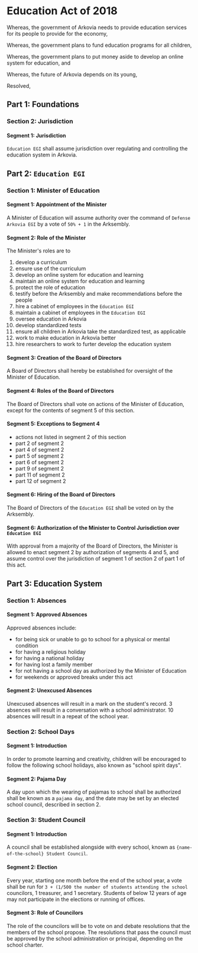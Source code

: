 # Education Act of 2018

Whereas, the government of Arkovia needs to provide education services for its people to provide for the economy,

Whereas, the government plans to fund education programs for all children,

Whereas, the government plans to put money aside to develop an online system for education, and

Whereas, the future of Arkovia depends on its young,

Resolved,

## Part 1: Foundations
### Section 2: Jurisdiction
#### Segment 1: Jurisdiction
`Education EGI` shall assume jurisdiction over regulating and controlling the education system in Arkovia.

## Part 2: `Education EGI`
### Section 1: Minister of Education
#### Segment 1: Appointment of the Minister
A Minister of Education will assume authority over the command of `Defense Arkovia EGI` by a vote of `50% + 1` in the Arksembly.

#### Segment 2: Role of the Minister
The Minister's roles are to
1. develop a curriculum
2. ensure use of the curriculum
3. develop an online system for education and learning
4. maintain an online system for education and learning
5. protect the role of education
6. testify before the Arksembly and make recommendations before the people
7. hire a cabinet of employees in the `Education EGI`
8. maintain a cabinet of employees in the `Education EGI`
9. oversee education in Arkovia
10. develop standardized tests
11. ensure all children in Arkovia take the standardized test, as applicable
12. work to make education in Arkovia better
13. hire researchers to work to furter develop the education system

#### Segment 3: Creation of the Board of Directors
A Board of Directors shall hereby be established for oversight of the Minister of Education.

#### Segment 4: Roles of the Board of Directors
The Board of Directors shall vote on actions of the Minister of Education, except for the contents of segment 5 of this section.

#### Segment 5: Exceptions to Segment 4
- actions not listed in segment 2 of this section
- part 2 of segment 2
- part 4 of segment 2
- part 5 of segment 2
- part 6 of segment 2
- part 9 of segment 2
- part 11 of segment 2
- part 12 of segment 2

#### Segment 6: Hiring of the Board of Directors
The Board of Directors of the `Education EGI` shall be voted on by the Arksembly.

#### Segment 6: Authorization of the Minister to Control Jurisdiction over `Education EGI`
With approval from a majority of the Board of Directors, the Minister is allowed to enact segment 2 by authorization of segments 4 and 5, and assume control over the jurisdiction of segment 1 of section 2 of part 1 of this act.

## Part 3: Education System
### Section 1: Absences
#### Segment 1: Approved Absences
Approved absences include:
- for being sick or unable to go to school for a physical or mental condition
- for having a religious holiday
- for having a national holiday
- for having lost a family member
- for not having a school day as authorized by the Minister of Education
- for weekends or approved breaks under this act

#### Segment 2: Unexcused Absences
Unexcused absences will result in a mark on the student's record. 3 absences will result in a conversation with a school administrator. 10 absences will result in a repeat of the school year.

### Section 2: School Days
#### Segment 1: Introduction
In order to promote learning and creativity, children will be encouraged to follow the following school holidays, also known as "school spirit days".

#### Segment 2: Pajama Day
A day upon which the wearing of pajamas to school shall be authorized shall be known as a `pajama day`, and the date may be set by an elected school council, described in section 2.

### Section 3: Student Council
#### Segment 1: Introduction
A council shall be established alongside with every school, known as `{name-of-the-school} Student Council`.

#### Segment 2: Election
Every year, starting one month before the end of the school year, a vote shall be run for `3 + (1/500 the number of students attending the school` councilors, 1 treasurer, and 1 secretary. Students of below 12 years of age may not participate in the elections or running of offices.

#### Segment 3: Role of Councilors
The role of the councilors will be to vote on and debate resolutions that the members of the school propose. The resolutions that pass the council must be approved by the school administration or principal, depending on the school charter.

